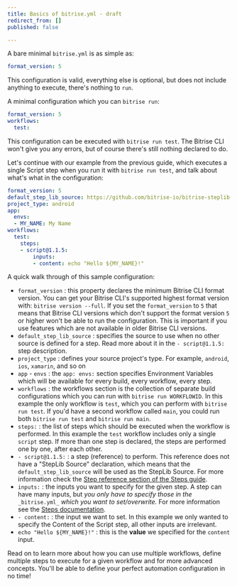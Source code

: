 ```yaml
---
title: Basics of bitrise.yml - draft
redirect_from: []
published: false

---
```

A bare minimal `bitrise.yml` is as simple as:

```yaml
format_version: 5
```

This configuration is valid, everything else is optional, but does not include anything to execute, there's nothing to `run`.

A minimal configuration which you can `bitrise run`:

```yaml
format_version: 5
workflows:
  test:
```

This configuration can be executed with `bitrise run test`. The Bitrise CLI won't give you any errors, but of course there's still nothing declared to do.

Let's continue with our example from the previous guide,
which executes a single Script step when you run it with `bitrise run test`,
and talk about what's what in the configuration:

```yaml
format_version: 5
default_step_lib_source: https://github.com/bitrise-io/bitrise-steplib.git
project_type: android
app:
  envs:
  - MY_NAME: My Name
workflows:
  test:
    steps:
    - script@1.1.5:
        inputs:
        - content: echo "Hello ${MY_NAME}!"
```

A quick walk through of this sample configuration:

* `format_version` : this property declares the minimum Bitrise CLI format version.
  You can get your Bitrise CLI's supported highest format version with: `bitrise version --full`.
  If you set the `format_version` to `5` that means that Bitrise CLI versions which
  don't support the format version `5` or higher won't be able to run the configuration.
  This is important if you use features which are not available in older Bitrise CLI versions.
* `default_step_lib_source` : specifies the source to use when no other source is defined for a step.
  Read more about it in the `- script@1.1.5:` step description.
* `project_type` : defines your source project's type. For example, `android`, `ios`, `xamarin`, and so on
* `app` - `envs` : the `app: envs:` section specifies Environment Variables which will be available for
  every build, every workflow, every step.
* `workflows` : the workflows section is the collection of separate build configurations
  which you can run with `bitrise run WORKFLOWID`.
  In this example the only workflow is `test`, which you can perform with `bitrise run test`.
  If you'd have a second workflow called `main`, you could run both `bitrise run test` and `bitrise run main`.
* `steps:` : the list of steps which should be executed when the workflow is performed.
  In this example the `test` workflow includes only a single `script` step. If more than one
  step is declared, the steps are performed one by one, after each other.
* `- script@1.1.5:` : a step (reference) to perform. This reference does not have a "StepLib Source" declaration,
  which means that the `default_step_lib_source` will be used as the StepLib Source.
  For more information check the [Step reference section of the Steps guide](/bitrise-cli/steps/#step-reference).
* `inputs:` : the inputs you want to specify for the given step.
  A step can have many inputs,
  but _you only have to specify those in the_ `_bitrise.yml_` _which you want to set/overwrite._
  For more information see the [Steps documentation](/bitrise-cli/steps).
* `- content:` : the input we want to set. In this example we only wanted to specify the Content
  of the Script step, all other inputs are irrelevant.
* `echo "Hello ${MY_NAME}!"` : this is the **value** we specified for the `content` input.

Read on to learn more about how you can use multiple workflows,
define multiple steps to execute for a given workflow and for
more advanced concepts. You'll be able to define your perfect automation
configuration in no time!